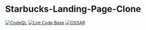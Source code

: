 # Starbucks-Landing-Page-Clone

[![CodeQL](https://github.com/milliorn/Starbucks-Landing-Page-Clone/actions/workflows/codeql-analysis.yml/badge.svg)](https://github.com/milliorn/Starbucks-Landing-Page-Clone/actions/workflows/codeql-analysis.yml)
[![Lint Code Base](https://github.com/milliorn/Starbucks-Landing-Page-Clone/actions/workflows/super-linter.yml/badge.svg)](https://github.com/milliorn/Starbucks-Landing-Page-Clone/actions/workflows/super-linter.yml)
[![OSSAR](https://github.com/milliorn/Starbucks-Landing-Page-Clone/actions/workflows/ossar-analysis.yml/badge.svg)](https://github.com/milliorn/Starbucks-Landing-Page-Clone/actions/workflows/ossar-analysis.yml)
